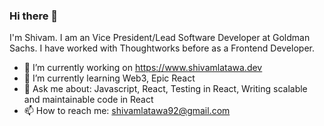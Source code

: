 ### Hi there 👋 
I'm Shivam. I am an Vice President/Lead Software Developer at Goldman Sachs. I have worked with Thoughtworks before as a Frontend Developer.


- 🔭 I’m currently working on https://www.shivamlatawa.dev
- 🌱 I’m currently learning Web3, Epic React
- 💬 Ask me about: Javascript, React, Testing in React, Writing scalable and maintainable code in React
- 📫 How to reach me: shivamlatawa92@gmail.com
